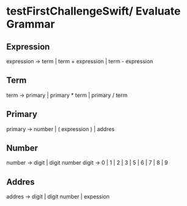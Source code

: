 # testFirstChallengeSwift/ Evaluate Grammar

## Expression

expression ->  term | term + expression | term - expression

## Term

term -> primary | primary * term | primary / term

## Primary

primary -> number | ( expression ) | addres

## Number
number ->  digit | digit number
digit -> 0 | 1 | 2 | 3 | 5 | 6 | 7 | 8 | 9

## Addres 
addres -> digit | digit number | expession
